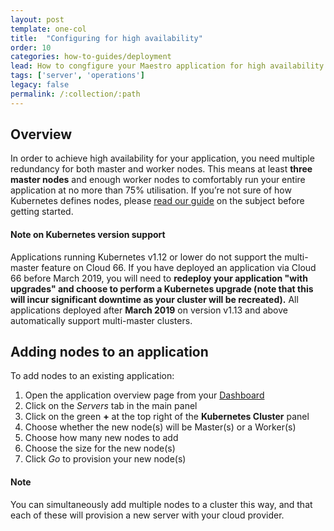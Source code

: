 ```yaml
---
layout: post
template: one-col
title:  "Configuring for high availability"
order: 10
categories: how-to-guides/deployment
lead: How to congfigure your Maestro application for high availability with mutli-master architecture
tags: ['server', 'operations']
legacy: false
permalink: /:collection/:path
---
```


## Overview

In order to achieve high availability for your application, you need multiple redundancy for both master and worker nodes. This means at least **three master nodes** and enough worker nodes to comfortably run your entire application at no more than 75% utilisation. If you’re not sure of how Kubernetes defines nodes, please [read our guide](/maestro/the-basics/concepts-and-terminology.html#nodes-masters--workers) on the subject before getting started.

#### Note on Kubernetes version support
<div class="notice notice-warning"><p>
Applications running Kubernetes v1.12 or lower do not support the multi-master feature on Cloud 66. If you have deployed an application via Cloud 66 before March 2019, you will need to <strong>redeploy your application "with upgrades" and choose to perform a Kubernetes upgrade (note that this will incur significant downtime as your cluster will be recreated).</strong> All applications deployed after <strong>March 2019</strong> on version v1.13 and above automatically support multi-master clusters.
</p></div>



## Adding nodes to an application

To add nodes to an existing application:

1. Open the application overview page from your [Dashboard](https://app.cloud66.com/dashboard)
2. Click on the *Servers* tab in the main panel 
3. Click on the green **+** at the top right of the **Kubernetes Cluster** panel
4. Choose whether the new node(s) will be Master(s) or a Worker(s)
5. Choose how many new nodes to add
6. Choose the size for the new node(s)
7. Click *Go* to provision your new node(s)

#### Note
<div class="notice"><p>
You can simultaneously add multiple nodes to a cluster this way, and that each of these will provision a new server with your cloud provider.
</p></div>